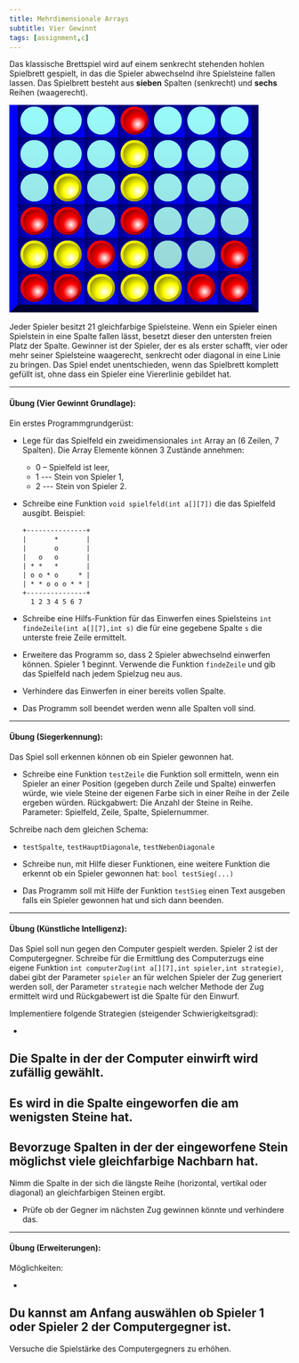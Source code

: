 ```yaml
---
title: Mehrdimensionale Arrays
subtitle: Vier Gewinnt
tags: [assignment,c]
---
```




Das klassische Brettspiel wird auf einem senkrecht stehenden hohlen Spielbrett gespielt, in das die Spieler abwechselnd ihre Spielsteine fallen lassen. Das Spielbrett besteht aus **sieben** Spalten (senkrecht) und **sechs** Reihen (waagerecht). 


![vier_gewinnt_01](fig/vier_gewinnt_01.png)


Jeder Spieler besitzt 21 gleichfarbige Spielsteine. Wenn ein Spieler einen Spielstein in eine Spalte fallen lässt, besetzt dieser den untersten freien Platz der Spalte. Gewinner ist der Spieler, der es als erster schafft, vier oder mehr seiner Spielsteine waagerecht, senkrecht oder diagonal in eine Linie zu bringen. Das Spiel endet unentschieden, wenn das Spielbrett komplett gefüllt ist, ohne dass ein Spieler eine Viererlinie gebildet hat.

---

#### **Übung (Vier Gewinnt Grundlage):**

Ein erstes Programmgrundgerüst:

- Lege für das Spielfeld ein zweidimensionales `int` Array  an (6 Zeilen, 7 Spalten).
  Die Array Elemente können 3 Zustände annehmen: 

  - 0 – Spielfeld ist leer, 
  - 1 --- Stein von Spieler 1, 
  - 2 --- Stein von Spieler 2.

- Schreibe eine Funktion `void spielfeld(int a[][7])` die das Spielfeld ausgibt. Beispiel:

  ```
  +---------------+
  |       *       |
  |       o       |
  |   o   o       |
  | * *   *       |
  | o o * o     * |
  | * * o o o * * |
  +---------------+
    1 2 3 4 5 6 7
  ```

- Schreibe eine Hilfs-Funktion für das Einwerfen eines Spielsteins `int findeZeile(int a[][7],int s)` die für eine gegebene Spalte `s` die unterste freie Zeile ermittelt.
- Erweitere das Programm so, dass 2 Spieler abwechselnd einwerfen können.
  Spieler 1 beginnt. Verwende die Funktion `findeZeile` und gib das Spielfeld nach jedem Spielzug neu aus.
- Verhindere das Einwerfen in einer bereits vollen Spalte.
- Das Programm soll beendet werden wenn alle Spalten voll sind.



---

#### **Übung (Siegerkennung):**

Das Spiel soll erkennen können ob ein Spieler gewonnen hat. 

- Schreibe eine Funktion `testZeile`
  die Funktion soll ermitteln, wenn ein Spieler an einer Position (gegeben durch Zeile und Spalte) einwerfen würde, wie viele Steine der eigenen Farbe sich in einer Reihe in der Zeile ergeben würden.
  Rückgabwert: Die Anzahl der Steine in Reihe.
  Parameter: Spielfeld, Zeile, Spalte, Spielernummer.

Schreibe nach dem gleichen Schema:

- `testSpalte`, `testHauptDiagonale`, `testNebenDiagonale`

- Schreibe nun, mit Hilfe dieser Funktionen, eine weitere Funktion die erkennt ob ein Spieler gewonnen hat: `bool testSieg(...)`
- Das Programm soll mit Hilfe der Funktion `testSieg` einen Text ausgeben falls ein Spieler gewonnen hat und sich dann beenden.



---

#### **Übung (Künstliche Intelligenz):**

Das Spiel soll nun gegen den Computer gespielt werden. Spieler 2 ist der Computergegner. 
Schreibe für die Ermittlung des Computerzugs eine eigene Funktion `int computerZug(int a[][7],int spieler,int strategie)`, dabei gibt der Parameter `spieler` an für welchen Spieler der Zug generiert werden soll, der Parameter `strategie` nach welcher Methode der Zug ermittelt wird und Rückgabewert ist die Spalte für den Einwurf.

Implementiere folgende Strategien (steigender Schwierigkeitsgrad):

- 
Die Spalte in der der Computer einwirft wird zufällig gewählt.
- 
Es wird in die Spalte eingeworfen die am wenigsten Steine hat.
- 
Bevorzuge Spalten in der der eingeworfene Stein möglichst viele gleichfarbige Nachbarn hat. 
- 
Nimm die Spalte in der sich die längste Reihe (horizontal, vertikal oder diagonal) an gleichfarbigen Steinen ergibt. 
- Prüfe ob der Gegner im nächsten Zug gewinnen könnte und verhindere das.



---

#### **Übung (Erweiterungen):**

Möglichkeiten:

- 
Du kannst am Anfang auswählen ob Spieler 1 oder Spieler 2 der Computergegner ist.
- 
Versuche die Spielstärke des Computergegners zu erhöhen.


